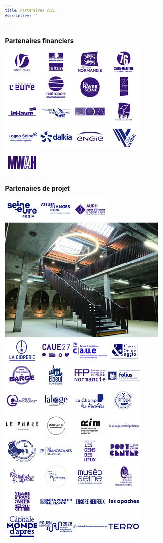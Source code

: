 ```yaml
---
title: Partenaires 2021
description: ''

---
```

## Partenaires financiers

![](/files/logos3.jpg)![](/files/logos7.jpg)![](/files/logos.jpg)![](/files/logos5.jpg)![](/files/logos6.jpg)![](/files/logos2.jpg)![](/files/logos4.jpg)![](/files/logos9.jpg)![](/files/logos8.jpg)![](/files/bois-guillaume.jpg)![](/files/logos13.jpg)![](/files/logos10.jpg)![](/files/logeo-1.jpg)![](/files/dalkia-1.jpg)![](/files/engie.jpg)![](/files/la-vatine.jpg)![](/files/logos14.jpg)

## Partenaires de projet

![](/files/seine-eure-agglo.jpg)![](/files/atelier-deux-anges.jpg)![](/files/logos15.jpg)![](/files/beuzeville.jpg)![](/files/la-cidrerie.jpg)![](/files/logos16.jpg)![](/files/caue-76-ok.jpg)![](/files/caux-seine-agglo.jpg)![](/files/logos19.jpg)![](/files/elbeuf-sur-seine.jpg)![](/files/logos21.jpg)![](/files/folius.jpg)![](/files/logos22.jpg)![](/files/la-loge.jpg)![](/files/champ-des-possibles.jpg)![](/files/triticum.jpg)![](/files/le-pahre.jpg)![](/files/shifts.jpg)![](/files/rim.jpg)![](/files/logos26.jpg)![](/files/cueilleurs-d-histoires.jpg)![](/files/les-franciscaines.jpg)![](/files/logos27.jpg)![](/files/logos29.jpg)![](/files/logos25.jpg)![](/files/montivilliers.jpg)![](/files/museoseine.jpg)![](/files/logos28.jpg)![](/files/logos31.jpg)![](/files/reinventer-le-havre.jpg)![](/files/encore-heureux.jpg)![](/files/apaches.jpg)![](/files/rouen-capitale-monde-apres.jpg)![](/files/rouen-2028.jpg)![](/files/st-etienne-du-rouvray.jpg)![](/files/terro.jpg)
